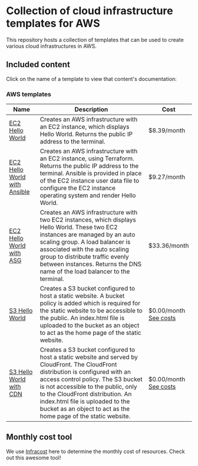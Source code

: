 # Collection of cloud infrastructure templates for AWS

This repository hosts a collection of templates that can be used to create various cloud infrastructures in AWS.

## Included content

Click on the name of a template to view that content's documentation:

### AWS templates
Name | Description | Cost
--- | --- | ---
[EC2 Hello World](https://github.com/thompsizzle/cloud-infrastructures/tree/main/AWS/EC2_hello_world)|Creates an AWS infrastructure with an EC2 instance, which displays Hello World. Returns the public IP address to the terminal.|$8.39/month
[EC2 Hello World with Ansible](https://github.com/thompsizzle/cloud-infrastructures/tree/main/AWS/EC2_hello_world_Ansible)|Creates an AWS infrastructure with an EC2 instance, using Terraform. Returns the public IP address to the terminal. Ansible is provided in place of the EC2 instance user data file to configure the EC2 instance operating system and render Hello World.|$9.27/month
[EC2 Hello World with ASG](https://github.com/thompsizzle/cloud-infrastructures/tree/main/AWS/EC2_hello_world_ASG)|Creates an AWS infrastructure with two EC2 instances, which displays Hello World. These two EC2 instances are managed by an auto scaling group. A load balancer is associated with the auto scaling group to distribute traffic evenly between instances. Returns the DNS name of the load balancer to the terminal.|$33.36/month
[S3 Hello World](https://github.com/thompsizzle/cloud-infrastructures/tree/main/AWS/EC2_hello_world_ASG)|Creates a S3 bucket configured to host a static website. A bucket policy is added which is required for the static website to be accessible to the public. An index.html file is uploaded to the bucket as an object to act as the home page of the static website.|$0.00/month<br><a href="https://aws.amazon.com/s3/pricing/" target="_blank">See costs</a>
[S3 Hello World with CDN](https://github.com/thompsizzle/cloud-infrastructures/tree/main/AWS/S3_hello_world_CDN)|Creates a S3 bucket configured to host a static website and served by CloudFront. The CloudFront distribution is configured with an access control policy. The S3 bucket is not accessible to the public, only to the CloudFront distribution. An index.html file is uploaded to the bucket as an object to act as the home page of the static website.|$0.00/month<br><a href="https://aws.amazon.com/s3/pricing/" target="_blank">See costs</a>

## Monthly cost tool

We use <a href="https://www.infracost.io/" target="_blank">Infracost</a> here to determine the monthly cost of resources. Check out this awesome tool!
